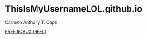 # ThisIsMyUsernameLOL.github.io
Carmelo Anthony T. Capili

[FREE ROBUX (REEL)](https://www.example.com](https://www.youtube.com/watch?v=dQw4w9WgXcQ)https://www.youtube.com/watch?v=dQw4w9WgXcQ)
